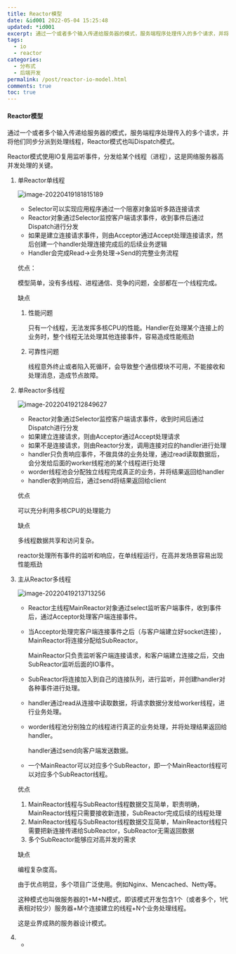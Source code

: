 ```yaml
---
title: Reactor模型
date: &id001 2022-05-04 15:25:48
updated: *id001
excerpt: 通过一个或者多个输入传递给服务器的模式，服务端程序处理传入的多个请求，并将他们同步分派到处理线程，Reactor模式也叫Dispatch模式。
tags:
  - io
  - reactor
categories:
  - 分布式
  - 后端开发
permalink: /post/reactor-io-model.html
comments: true
toc: true
---
```

#### Reactor模型

通过一个或者多个输入传递给服务器的模式，服务端程序处理传入的多个请求，并将他们同步分派到处理线程，Reactor模式也叫Dispatch模式。

Reactor模式使用IO复用监听事件，分发给某个线程（进程），这是网络服务器高并发处理的关键。

1. 单Reactor单线程

   ![image-20220419181815189](https://img1.terwer.space/image-20220419181815189.png)

   - Selector可以实现应用程序通过一个阻塞对象监听多路连接请求
   - Reactor对象通过Selector监控客户端请求事件，收到事件后通过Dispatch进行分发
   - 如果是建立连接请求事件，则由Acceptor通过Accept处理连接请求，然后创建一个handler处理连接完成后的后续业务逻辑
   - Handler会完成Read->业务处理->Send的完整业务流程

   优点：

   模型简单，没有多线程、进程通信、竞争的问题，全部都在一个线程完成。

   缺点

   1. 性能问题

      只有一个线程，无法发挥多核CPU的性能。Handler在处理某个连接上的业务时，整个线程无法处理其他连接事件，容易造成性能瓶劲

   2. 可靠性问题

      线程意外终止或者陷入死循环，会导致整个通信模块不可用，不能接收和处理消息，造成节点故障。

2. 单Reactor多线程

   ![image-20220419212849627](https://img1.terwer.space/image-20220419212849627.png)

   - Reactor对象通过Selector监控客户端请求事件，收到时间后通过Dispatch进行分发
   - 如果建立连接请求，则由Acceptor通过Accept处理请求
   - 如果不是连接请求，则由Reactor分发，调用连接对应的handler进行处理
   - handler只负责响应事件，不做具体的业务处理，通过read读取数据后，会分发给后面的worker线程池的某个线程进行处理
   - worder线程池会分配独立线程完成真正的业务，并将结果返回给handler
   - handler收到响应后，通过send将结果返回给client

   优点

   可以充分利用多核CPU的处理能力

   缺点

   多线程数据共享和访问复杂。

   reactor处理所有事件的监听和响应，在单线程运行，在高并发场景容易出现性能瓶劲

3. 主从Reactor多线程

   ![image-20220419213713256](https://img1.terwer.space/image-20220419213713256.png)

   - Reactor主线程MainReactor对象通过select监听客户端事件，收到事件后，通过Acceptor处理客户端连接事件。

   - 当Acceptor处理完客户端连接事件之后（与客户端建立好socket连接），MainReactor将连接分配给SubReactor。

     MainReactor只负责监听客户端连接请求，和客户端建立连接之后，交由SubReactor监听后面的IO事件。

   - SubReactor将连接加入到自己的连接队列，进行监听，并创建handler对各种事件进行处理。

   - handler通过read从连接中读取数据，将请求数据分发给worker线程，进行业务处理。

   - worder线程池分别独立的线程进行真正的业务处理，并将处理结果返回给handler。

     handler通过send向客户端发送数据。

   - 一个MainReactor可以对应多个SubReactor，即一个MainReactor线程可以对应多个SubReactor线程。

   优点

   1. MainReactor线程与SubReactor线程数据交互简单，职责明确，MainReactor线程只需要接收新连接，SubReactor完成后续的线程处理
   2. MainReactor线程与SubReactor线程数据交互简单，MainReactor线程只需要把新连接传递给SubReactor，SubReactor无需返回数据
   3. 多个SubReactor能够应对高并发的需求

   缺点

   编程复杂度高。

   由于优点明显，多个项目广泛使用。例如Nginx、Mencached、Netty等。

   这种模式也叫做服务器的1+M+N模式，即该模式开发包含1个（或者多个，1代表相对较少）服务器+M个连接建立的线程+N个业务处理线程。

   这是业界成熟的服务器设计模式。

1. -